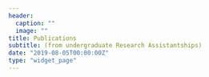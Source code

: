 ```yaml
---
header:
  caption: ""
  image: ""
title: Publications
subtitle: (from undergraduate Research Assistantships)
date: "2019-08-05T00:00:00Z"
type: "widget_page"
---
```

